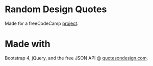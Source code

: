 # Random Design Quotes
Made for a freeCodeCamp [project](https://www.freecodecamp.org/challenges/build-a-random-quote-machine).
# Made with
Bootstrap 4, jQuery, and the free JSON API @  [quotesondesign.com](https://quotesondesign.com/api-v4-0/).
